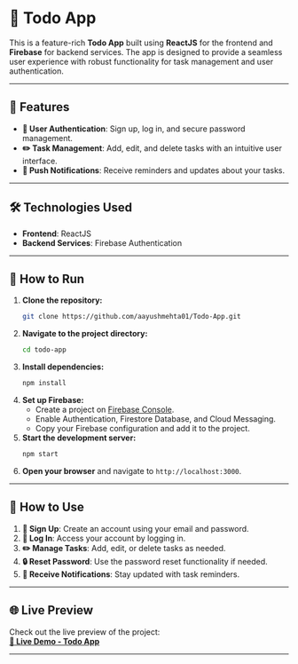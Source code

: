 # 🔧 Todo App

This is a feature-rich **Todo App** built using **ReactJS** for the frontend and **Firebase** for backend services. The app is designed to provide a seamless user experience with robust functionality for task management and user authentication.

---

## 🚀 Features

- **🔐 User Authentication**: Sign up, log in, and secure password management.  
- **✏️ Task Management**: Add, edit, and delete tasks with an intuitive user interface.  
- **📢 Push Notifications**: Receive reminders and updates about your tasks.  

---

## 🛠️ Technologies Used

- **Frontend**: ReactJS  
- **Backend Services**: Firebase Authentication  

---

## 📂 How to Run

1. **Clone the repository:**  
   ```bash
   git clone https://github.com/aayushmehta01/Todo-App.git
   ```
2. **Navigate to the project directory:**  
   ```bash
   cd todo-app
   ```
3. **Install dependencies:**  
   ```bash
   npm install
   ```
4. **Set up Firebase:**  
   - Create a project on [Firebase Console](https://console.firebase.google.com/).  
   - Enable Authentication, Firestore Database, and Cloud Messaging.  
   - Copy your Firebase configuration and add it to the project.  
5. **Start the development server:**  
   ```bash
   npm start
   ```
6. **Open your browser** and navigate to `http://localhost:3000`.

---

## 🔄 How to Use

1. **🔑 Sign Up**: Create an account using your email and password.  
2. **🔐 Log In**: Access your account by logging in.  
3. **✏️ Manage Tasks**: Add, edit, or delete tasks as needed.  
4. **🔒 Reset Password**: Use the password reset functionality if needed.  
5. **📢 Receive Notifications**: Stay updated with task reminders.  

---

## 🌐 Live Preview

Check out the live preview of the project:  
**[🌟 Live Demo - Todo App](https://todo-app-indol-eight-83.vercel.app/)**

---

